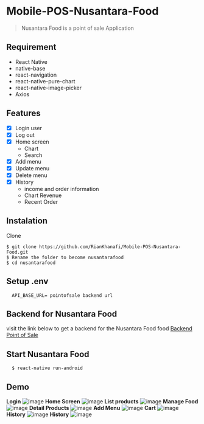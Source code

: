 # Mobile-POS-Nusantara-Food
> Nusantara Food is a point of sale Application

## Requirement
- React Native
- native-base
- react-navigation
- react-native-pure-chart
- react-native-image-picker
- Axios

## Features
- [x] Login user
- [x] Log out
- [x] Home screen
  - Chart
  - Search
- [x] Add menu
- [x] Update menu
- [x] Delete menu
- [x] History
  - income and order information
  - Chart Revenue
  - Recent Order
## Instalation
  Clone
  ```
  $ git clone https://github.com/RianKhanafi/Mobile-POS-Nusantara-Food.git
  $ Rename the folder to become nusantarafood
  $ cd nusantarafood
  ```
## Setup .env
```
  API_BASE_URL= pointofsale backend url
```
## Backend for Nusantara Food
visit the link below to get a backend for the Nusantara Food food
[Backend Point of Sale](https://github.com/RianKhanafi/restfulapi-pointofsale)

## Start Nusantara Food
```
  $ react-native run-android
```
## Demo
__Login__
![image](https://user-images.githubusercontent.com/51011550/67622728-1c240580-f847-11e9-85ed-5a741ca219ce.png)
__Home Screen__
![image](https://user-images.githubusercontent.com/51011550/67622697-d36c4c80-f846-11e9-9754-9c1b55d8092b.png)
__List products__
![image](https://user-images.githubusercontent.com/51011550/67622703-e54def80-f846-11e9-83e2-5bbd415f7275.png)
__Manage Food__
![image](https://user-images.githubusercontent.com/51011550/67622706-eed75780-f846-11e9-9a6f-940cf72d3522.png)
__Detail Products__
![image](https://user-images.githubusercontent.com/51011550/67622709-f5fe6580-f846-11e9-88ac-aa12aacef906.png)
__Add Menu__
![image](https://user-images.githubusercontent.com/51011550/67622715-ff87cd80-f846-11e9-81bc-268f7256fc8f.png)
__Cart__
![image](https://user-images.githubusercontent.com/51011550/67622719-044c8180-f847-11e9-80ac-bb1446156b0b.png)
__History__
![image](https://user-images.githubusercontent.com/51011550/67622725-16c6bb00-f847-11e9-8af8-b23e92f220e5.png)
__History__
![image](https://user-images.githubusercontent.com/51011550/67622722-10d0da00-f847-11e9-9a11-180e453b1a3f.png)

